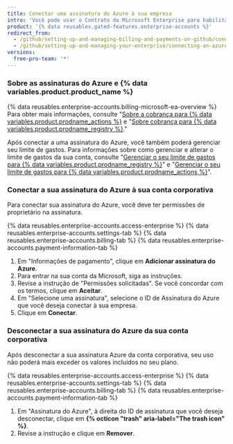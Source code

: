 ```yaml
---
title: Conectar uma assinatura do Azure à sua empresa
intro: 'Você pode usar o Contrato da Microsoft Enterprise para habilitar e pagar por {% data variables.product.prodname_actions %} e pelo uso de {% data variables.product.prodname_registry %}, além dos valores incluídos para a sua empresa.'
product: '{% data reusables.gated-features.enterprise-accounts %}'
redirect_from:
  - /github/setting-up-and-managing-billing-and-payments-on-github/connecting-an-azure-subscription-to-your-enterprise
  - /github/setting-up-and-managing-your-enterprise/connecting-an-azure-subscription-to-your-enterprise
versions:
  free-pro-team: '*'
---
```

### Sobre as assinaturas do Azure e {% data variables.product.product_name %}

{% data reusables.enterprise-accounts.billing-microsoft-ea-overview %} Para obter mais informações, consulte "[Sobre a cobrança para {% data variables.product.prodname_actions %}](/github/setting-up-and-managing-billing-and-payments-on-github/about-billing-for-github-actions) e "[Sobre cobrança para {% data variables.product.prodname_registry %}](/github/setting-up-and-managing-billing-and-payments-on-github/about-billing-for-github-packages)."

Após conectar a uma assinatura do Azure, você também poderá gerenciar seu limite de gastos. Para informações sobre como gerenciar e alterar o limite de gastos da sua conta, consulte "[Gerenciar o seu limite de gastos para {% data variables.product.prodname_registry %}](/github/setting-up-and-managing-billing-and-payments-on-github/managing-your-spending-limit-for-github-packages)" e "[Gerenciar o seu limite de gastos para {% data variables.product.prodname_actions %}](/github/setting-up-and-managing-billing-and-payments-on-github/managing-your-spending-limit-for-github-actions)".

### Conectar a sua assinatura do Azure à sua conta corporativa

Para conectar sua assinatura do Azure, você deve ter permissões de proprietário na assinatura.

{% data reusables.enterprise-accounts.access-enterprise %}
{% data reusables.enterprise-accounts.settings-tab %}
{% data reusables.enterprise-accounts.billing-tab %}
{% data reusables.enterprise-accounts.payment-information-tab %}
1. Em "Informações de pagamento", clique em **Adicionar assinatura do Azure**.
1. Para entrar na sua conta da Microsoft, siga as instruções.
1. Revise a instrução de "Permissões solicitadas". Se você concordar com os termos, clique em **Aceitar**.
1. Em "Selecione uma assinatura", selecione o ID de Assinatura do Azure que você deseja conectar à sua empresa.
1. Clique em **Conectar**.

### Desconectar a sua assinatura do Azure da sua conta corporativa

Após desconectar a sua assinatura Azure da conta corporativa, seu uso não poderá mais exceder os valores incluídos no seu plano.

{% data reusables.enterprise-accounts.access-enterprise %}
{% data reusables.enterprise-accounts.settings-tab %}
{% data reusables.enterprise-accounts.billing-tab %}
{% data reusables.enterprise-accounts.payment-information-tab %}
1. Em "Assinatura do Azure", à direita do ID de assinatura que você deseja desconectar, clique em **{% octicon "trash" aria-label="The trash icon" %}**.
1. Revise a instrução e clique em **Remover**.
